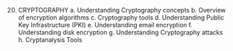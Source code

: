 20.	CRYPTOGRAPHY
a.	Understanding Cryptography concepts
b.	Overview of encryption algorithms
c.	Cryptography tools
d.	Understanding Public Key Infrastructure (PKI)
e.	Understanding email encryption
f.	Understanding disk encryption
g.	Understanding Cryptography attacks
h.	Cryptanalysis Tools